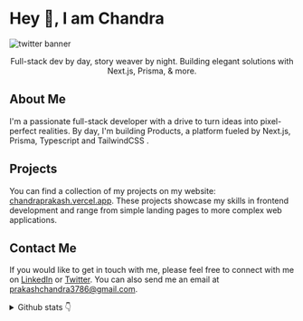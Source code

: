 # Hey 👋, I am Chandra

![twitter banner](https://github.com/Chandraprakash-Darji/Chandraprakash-darji/assets/93640141/42c28175-73f1-4a8c-a096-05c35cf707b0)

<p align='center'>Full-stack dev by day, story weaver by night. Building elegant solutions with Next.js, Prisma, & more.</p>

## About Me

I'm a passionate full-stack developer with a drive to turn ideas into pixel-perfect realities. By day, I'm building Products, a platform fueled by Next.js, Prisma, Typescript and TailwindCSS .

## Projects

You can find a collection of my projects on my website: [chandraprakash.vercel.app](https://chandraprakash.vercel.app/). These projects showcase my skills in frontend development and range from simple landing pages to more complex web applications.

## Contact Me

If you would like to get in touch with me, please feel free to connect with me on [LinkedIn](https://www.linkedin.com/in/chandraprakash-darji/) or [Twitter](https://twitter.com/chandra_7852). You can also send me an email at [prakashchandra3786@gmail.com](mailto:prakashchandra3786@gmail.com).

<details>
  <summary>
    Github stats
    <span class="icon">👇</span>
  </summary>

<img src="https://github-readme-stats.vercel.app/api/wakatime?username=ChandraprakashDarji&theme=react&langs_count=5&layout=compact" />
 <img src="https://github-readme-streak-stats.herokuapp.com/?user=Chandraprakash-Darji&theme=react"/>

</details>
